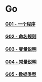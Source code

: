 # Go

#### [G01 - 一个程序](Go/G01)

#### [G02 - 命名规则](Go/G02)

#### [G03 - 变量说明](Go/G03)

#### [G04 - 常量说明](Go/G04)

#### [G05 - 数据类型](Go/G05)